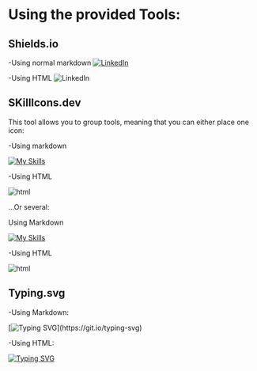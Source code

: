 # Using the provided Tools:


## Shields.io

-Using normal markdown
[![LinkedIn](https://custom-icon-badges.demolab.com/badge/LinkedIn-0A66C2?logo=linkedin-white&logoColor=fff)](#)

-Using HTML
<img alt="LinkedIn" src="https://custom-icon-badges.demolab.com/badge/LinkedIn-0A66C2?logo=linkedin-white&logoColor=fff">


## SKillIcons.dev

This tool allows you to group tools, meaning that you can either place one icon:

-Using markdown

[![My Skills](https://skillicons.dev/icons?i=js)](https://skillicons.dev)


-Using HTML

<img alt="html" src="https://skillicons.dev/icons?i=html">


...Or several:

Using Markdown

[![My Skills](https://skillicons.dev/icons?i=js,html,css)](https://skillicons.dev)


-Using HTML

<img alt="html" src="https://skillicons.dev/icons?i=html,css,js">


## Typing.svg

-Using Markdown:

[![Typing SVG](https://readme-typing-svg.demolab.com?font=Fira+Code&pause=1000&width=435&lines=Check+this+out!)](https://git.io/typing-svg)


-Using HTML:

<a href="https://git.io/typing-svg"><img src="https://readme-typing-svg.demolab.com?font=Fira+Code&pause=1000&width=435&lines=Check+this+out!" alt="Typing SVG" /></a>